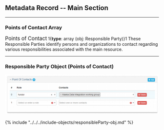 ## Metadata Record -- Main Section
---

### Points of Contact Array

<span class="md-panel" style="font-size: larger">Points of Contact</span> <i class="fa fa-asterisk required" title="Required"> </i> 1{**type**: array (obj: <span class="md-panel">Responsible Party</span>)}1 These <span class="md-panel">Responsible Parties</span> identify persons and organizations to contact regarding various responsibilities associated with the main resource. 

---

### Responsible Party Object (Points of Contact)

![Points of Contact Panel](/assets/reference/edit-objects/metadata/main/poc.png)

{% include "../../../include-objects/responsibleParty-obj.md" %}

